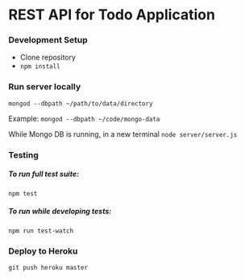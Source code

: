 # REST API for Todo Application

### Development Setup
- Clone repository
- `npm install`

### Run server locally
`mongod --dbpath ~/path/to/data/directory`

Example:
`mongod --dbpath ~/code/mongo-data`

While Mongo DB is running, in a new terminal
`node server/server.js`

### Testing

##### To run full test suite:
`npm test`
##### To run while developing tests:
`npm run test-watch`

### Deploy to Heroku
`git push heroku master`
